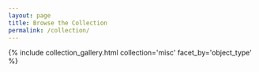 ```yaml
---
layout: page
title: Browse the Collection
permalink: /collection/
---
```


{% include collection_gallery.html collection='misc' facet_by='object_type' %}

